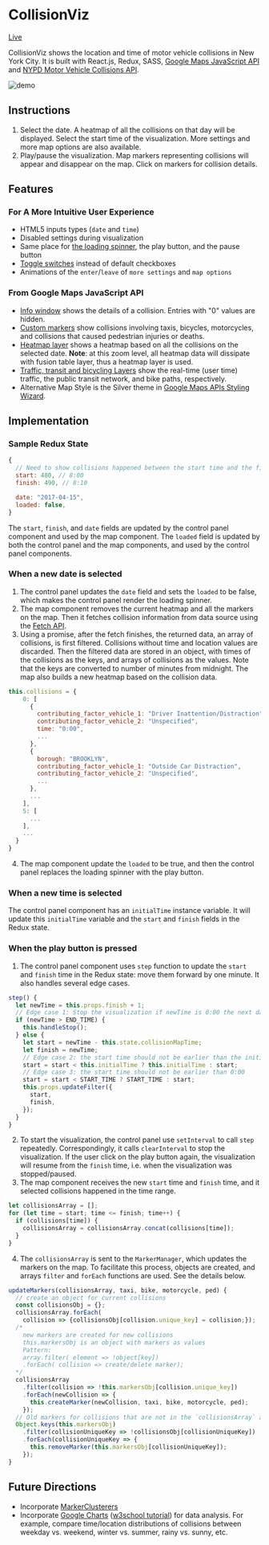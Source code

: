 # CollisionViz
[Live](https://davidfeng.us/CollisionViz)

CollisionViz shows the location and time of motor vehicle collisions in New York City. It is built with React.js, Redux, SASS, [Google Maps JavaScript API](https://developers.google.com/maps/documentation/javascript/) and [NYPD Motor Vehicle Collisions API](https://dev.socrata.com/foundry/data.cityofnewyork.us/qiz3-axqb).

![demo](assets/images/demo.gif)

## Instructions
1. Select the date. A heatmap of all the collisions on that day will be displayed. Select the start time of the visualization. More settings and more map options are also available.
2. Play/pause the visualization. Map markers representing collisions will appear and disappear on the map. Click on markers for collision details.

## Features
### For A More Intuitive User Experience
* HTML5 inputs types (`date` and `time`)
* Disabled settings during visualization
* Same place for [the loading spinner](https://loading.io/), the play button, and the pause button
* [Toggle switches](https://www.w3schools.com/howto/howto_css_switch.asp) instead of default checkboxes
* Animations of the `enter`/`leave` of `more settings` and `map options`

### From Google Maps JavaScript API
* [Info window](https://developers.google.com/maps/documentation/javascript/infowindows) shows the details of a collision. Entries with "0" values are hidden.
* [Custom markers](https://developers.google.com/maps/documentation/javascript/custom-markers) show collisions involving taxis, bicycles, motorcycles, and collisions that caused pedestrian injuries or deaths.
* [Heatmap layer](https://developers.google.com/maps/documentation/javascript/heatmaplayer) shows a heatmap based on all the collisions on the selected date. **Note**: at this zoom level, all heatmap data will dissipate with fusion table layer, thus a heatmap layer is used.
* [Traffic, transit and bicycling Layers](https://developers.google.com/maps/documentation/javascript/trafficlayer) show the real-time (user time) traffic, the public transit network, and bike paths, respectively.
* Alternative Map Style is the Silver theme in [Google Maps APIs Styling Wizard](https://mapstyle.withgoogle.com/).

## Implementation
### Sample Redux State
```javascript
{
  // Need to show collisions happened between the start time and the finish time on the map. Start time and finish time are in minutes, counting from the midnight.
  start: 480, // 8:00
  finish: 490, // 8:10

  date: "2017-04-15",
  loaded: false,
}
```
The `start`, `finish`, and `date` fields are updated by the control panel component and used by the map component. The `loaded` field is updated by both the control panel and the map components, and used by the control panel components.

### When a new date is selected
1. The control panel updates the `date` field and sets the `loaded` to be false, which makes the control panel render the loading spinner.
2. The map component removes the current heatmap and all the markers on the map. Then it fetches collision information from data source using the [Fetch API](https://developer.mozilla.org/en-US/docs/Web/API/Fetch_API).
3. Using a promise, after the fetch finishes, the returned data, an array of collisions, is first filtered. Collisions without time and location values are discarded. Then the filtered data are stored in an object, with times of the collisions as the keys, and arrays of collisions as the values. Note that the keys are converted to number of minutes from midnight. The map also builds a new heatmap based on the collision data.
```javascript
this.collisions = {
    0: [
      {
        contributing_factor_vehicle_1: "Driver Inattention/Distraction",
        contributing_factor_vehicle_2: "Unspecified",
        time: "0:00",
        ...
      },
      {
        borough: "BROOKLYN",
        contributing_factor_vehicle_1: "Outside Car Distraction",
        contributing_factor_vehicle_2: "Unspecified",
        ...
      },
      ...
    ],
    5: [
      ...
    ],
    ...
  }
}
```
4. The map component update the `loaded` to be true, and then the control panel replaces the loading spinner with the play button.

### When a new time is selected
The control panel component has an `initialTime` instance variable. It will update this `initialTime` variable and the `start` and `finish` fields in the Redux state.

### When the play button is pressed
1. The control panel component uses `step` function to update the `start` and `finish` time in the Redux state: move them forward by one minute. It also handles several edge cases.
```javascript
step() {
  let newTime = this.props.finish + 1;
  // Edge case 1: Stop the visualization if newTime is 0:00 the next day
  if (newTime > END_TIME) {
    this.handleStop();
  } else {
    let start = newTime - this.state.collisionMapTime;
    let finish = newTime;
    // Edge case 2: the start time should not be earlier than the initialTime
    start = start < this.initialTime ? this.initialTime : start;
    // Edge case 3: the start time should not be earlier than 0:00
    start = start < START_TIME ? START_TIME : start;
    this.props.updateFilter({
      start,
      finish,
    });
  }
}
```
2. To start the visualization, the control panel use `setInterval` to call `step` repeatedly. Correspondingly, it calls `clearInterval` to stop the visualization. If the user click on the play button again, the visualization will resume from the `finish` time, i.e. when the visualization was stopped/paused.
3. The map component receives the new `start` time and `finish` time, and it selected collisions happened in the time range.
```javascript
let collisionsArray = [];
for (let time = start; time <= finish; time++) {
  if (collisions[time]) {
    collisionsArray = collisionsArray.concat(collisions[time]);
  }
}
```
4. The `collisionsArray` is sent to the `MarkerManager`, which updates the markers on the map. To facilitate this process, objects are created, and arrays `filter` and `forEach` functions are used. See the details below.
```javascript
updateMarkers(collisionsArray, taxi, bike, motorcycle, ped) {
  // create an object for current collisions
  const collisionsObj = {};
  collisionsArray.forEach(
    collision => {collisionsObj[collision.unique_key] = collision;});
  /*
    new markers are created for new collisions
    this.markersObj is an object with markers as values
    Pattern:
    array.filter( element => !object[key])
    .forEach( collision => create/delete marker);
  */
  collisionsArray
    .filter(collision => !this.markersObj[collision.unique_key])
    .forEach(newCollision => {
      this.createMarker(newCollision, taxi, bike, motorcycle, ped);
    });
  // Old markers for collisions that are not in the `collisionsArray` are removed.
  Object.keys(this.markersObj)
    .filter(collisionUniqueKey => !collisionsObj[collisionUniqueKey])
    .forEach(collisionUniqueKey => {
      this.removeMarker(this.markersObj[collisionUniqueKey]);
    });
}
```

## Future Directions
* Incorporate [MarkerClusterers](https://developers.google.com/maps/documentation/javascript/marker-clustering)
* Incorporate [Google Charts](https://developers.google.com/chart/) ([w3school tutorial](https://www.w3schools.com/howto/howto_google_charts.asp)) for data analysis. For example, compare time/location distributions of collisions between weekday vs. weekend, winter vs. summer, rainy vs. sunny, etc.
